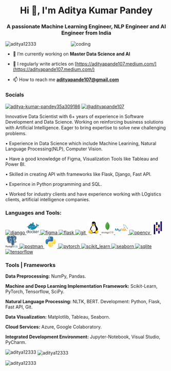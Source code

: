 <h1 align="center">Hi 👋, I'm Aditya Kumar Pandey</h1>
<h3 align="center">A passionate Machine Learning Engineer, NLP Engineer and AI Engineer from India</h3>
<img align="right" src="https://media0.giphy.com/media/qgQUggAC3Pfv687qPC/giphy.gif" alt="coding" width="300">

<p align="left"> <img src="https://komarev.com/ghpvc/?username=aditya12333&label=Profile%20views&color=0e75b6&style=flat" alt="aditya12333" /> </p>

- 🔭 I’m currently working on **Master Data Science and AI**
- 📝 I regularly write articles on [https://adityapande107.medium.com/](https://adityapande107.medium.com/)

- 📫 How to reach me **adityapande107@gmail.com**

<h3 align="left">Socials</h3>
<p align="left">
<a href="https://linkedin.com/in/aditya-kumar-pandey35a309186" target="blank"><img align="center" src="https://raw.githubusercontent.com/rahuldkjain/github-profile-readme-generator/master/src/images/icons/Social/linked-in-alt.svg" alt="aditya-kumar-pandey35a309186" height="30" width="40" /></a>
<a href="https://medium.com/@adityapande107" target="blank"><img align="center" src="https://raw.githubusercontent.com/rahuldkjain/github-profile-readme-generator/master/src/images/icons/Social/medium.svg" alt="@adityapande107" height="30" width="40" /></a>
</p>

Innovative Data Scientist with 6+ years of experience in Software Development and Data Science. Working on reinforcing business solutions with Artiﬁcial Intelligence. Eager to bring expertise to solve new challenging problems. 

• Experience in Data Science which include Machine Learining, Natural Language Processing(NLP), Computer Vision.

• Have a good knowledge of Figma, Visualization Tools like Tableau and Power BI. 

• Skilled in creating API with frameworks like Flask, Django, Fast API. 

• Experince in Python programming and SQL. 

• Worked for industry clients and have experience working with LOgistics clients, artificial intelligence companies. 

<h3 align="left">Languages and Tools:</h3>
<p align="left"> <a href="https://www.djangoproject.com/" target="_blank" rel="noreferrer"> <img src="https://cdn.worldvectorlogo.com/logos/django.svg" alt="django" width="40" height="40"/> </a> <a href="https://www.docker.com/" target="_blank" rel="noreferrer"> <img src="https://raw.githubusercontent.com/devicons/devicon/master/icons/docker/docker-original-wordmark.svg" alt="docker" width="40" height="40"/> </a> <a href="https://www.figma.com/" target="_blank" rel="noreferrer"> <img src="https://www.vectorlogo.zone/logos/figma/figma-icon.svg" alt="figma" width="40" height="40"/> </a> <a href="https://flask.palletsprojects.com/" target="_blank" rel="noreferrer"> <img src="https://www.vectorlogo.zone/logos/pocoo_flask/pocoo_flask-icon.svg" alt="flask" width="40" height="40"/> </a> <a href="https://git-scm.com/" target="_blank" rel="noreferrer"> <img src="https://www.vectorlogo.zone/logos/git-scm/git-scm-icon.svg" alt="git" width="40" height="40"/> </a> <a href="https://www.linux.org/" target="_blank" rel="noreferrer"> <img src="https://raw.githubusercontent.com/devicons/devicon/master/icons/linux/linux-original.svg" alt="linux" width="40" height="40"/> </a> <a href="https://www.mongodb.com/" target="_blank" rel="noreferrer"> <img src="https://raw.githubusercontent.com/devicons/devicon/master/icons/mongodb/mongodb-original-wordmark.svg" alt="mongodb" width="40" height="40"/> </a> <a href="https://www.mysql.com/" target="_blank" rel="noreferrer"> <img src="https://raw.githubusercontent.com/devicons/devicon/master/icons/mysql/mysql-original-wordmark.svg" alt="mysql" width="40" height="40"/> </a> <a href="https://opencv.org/" target="_blank" rel="noreferrer"> <img src="https://www.vectorlogo.zone/logos/opencv/opencv-icon.svg" alt="opencv" width="40" height="40"/> </a> <a href="https://pandas.pydata.org/" target="_blank" rel="noreferrer"> <img src="https://raw.githubusercontent.com/devicons/devicon/2ae2a900d2f041da66e950e4d48052658d850630/icons/pandas/pandas-original.svg" alt="pandas" width="40" height="40"/> </a> <a href="https://www.postgresql.org" target="_blank" rel="noreferrer"> <img src="https://raw.githubusercontent.com/devicons/devicon/master/icons/postgresql/postgresql-original-wordmark.svg" alt="postgresql" width="40" height="40"/> </a> <a href="https://postman.com" target="_blank" rel="noreferrer"> <img src="https://www.vectorlogo.zone/logos/getpostman/getpostman-icon.svg" alt="postman" width="40" height="40"/> </a> <a href="https://www.python.org" target="_blank" rel="noreferrer"> <img src="https://raw.githubusercontent.com/devicons/devicon/master/icons/python/python-original.svg" alt="python" width="40" height="40"/> </a> <a href="https://pytorch.org/" target="_blank" rel="noreferrer"> <img src="https://www.vectorlogo.zone/logos/pytorch/pytorch-icon.svg" alt="pytorch" width="40" height="40"/> </a> <a href="https://scikit-learn.org/" target="_blank" rel="noreferrer"> <img src="https://upload.wikimedia.org/wikipedia/commons/0/05/Scikit_learn_logo_small.svg" alt="scikit_learn" width="40" height="40"/> </a> <a href="https://seaborn.pydata.org/" target="_blank" rel="noreferrer"> <img src="https://seaborn.pydata.org/_images/logo-mark-lightbg.svg" alt="seaborn" width="40" height="40"/> </a> <a href="https://www.sqlite.org/" target="_blank" rel="noreferrer"> <img src="https://www.vectorlogo.zone/logos/sqlite/sqlite-icon.svg" alt="sqlite" width="40" height="40"/> </a> <a href="https://www.tensorflow.org" target="_blank" rel="noreferrer"> <img src="https://www.vectorlogo.zone/logos/tensorflow/tensorflow-icon.svg" alt="tensorflow" width="40" height="40"/> </a> </p>

### Tools | Frameworks 

**Data Preprocessing:** NumPy, Pandas. 

**Machine and Deep Learning Implementation Framework:** Scikit-Learn, PyTorch, Tensorflow, SciPy. 

**Natural Language Processing:** NLTK, BERT. Development: Python, Flask, Fast API, Git. 

**Data Visualization:** Matplotlib, Tableau, Seaborn. 

**Cloud Services:** Azure, Google Colaboratory. 

**Integrated Development Environment:** Jupyter-Notebook, Visual Studio, PyCharm.

<p><img align="left" src="https://github-readme-stats.vercel.app/api/top-langs?username=aditya12333&show_icons=true&locale=en&layout=compact" alt="aditya12333" /></p>

<p>&nbsp;<img align="center" src="https://github-readme-stats.vercel.app/api?username=aditya12333&show_icons=true&locale=en" alt="aditya12333" /></p>

<p><img align="center" src="https://github-readme-streak-stats.herokuapp.com/?user=aditya12333&" alt="aditya12333" /></p>
